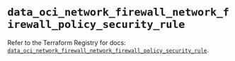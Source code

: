 # `data_oci_network_firewall_network_firewall_policy_security_rule`

Refer to the Terraform Registry for docs: [`data_oci_network_firewall_network_firewall_policy_security_rule`](https://registry.terraform.io/providers/hashicorp/oci/7.19.0/docs/data-sources/network_firewall_network_firewall_policy_security_rule).
